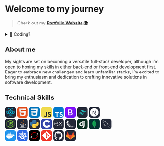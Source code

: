 # Welcome to my journey
> Check out my **[Portfolio Website](https://photkosee.github.io/profile-react) [🌍](https://photkosee.github.io/profile-react/)**

<details>
<summary>👾 Coding?</summary>

Sometimes I do **[LeetCode](https://leetcode.com/peachkosee/)**, sometimes I do **[HackerRank](https://www.hackerrank.com/kosee_phot?hr_r=1)** <br>
</details>

## About me 

My sights are set on becoming a versatile full-stack developer, although I’m open to honing my skills in either back-end or front-end development first. Eager to embrace new challenges and learn unfamiliar stacks, I’m excited to bring my enthusiasm and dedication to crafting innovative solutions in software development.

## Technical Skills
<div>
	<img width="35" src="https://github.com/tandpfun/skill-icons/blob/main/icons/React-Dark.svg" alt="React" title="React" />
	<img width="35" src="https://github.com/tandpfun/skill-icons/blob/main/icons/HTML.svg" alt="HTML" title="HTML"/>
	<img width="35" src="https://github.com/tandpfun/skill-icons/blob/main/icons/CSS.svg" alt="CSS" title="CSS"/>
	<img width="35" src="https://github.com/tandpfun/skill-icons/blob/main/icons/JavaScript.svg" alt="JavaScript" title="JavaScript"/>
	<img width="35" src="https://github.com/tandpfun/skill-icons/blob/main/icons/TypeScript.svg" alt="TypeScript" title="TypeScript"/>
	<img width="35" src="https://github.com/tandpfun/skill-icons/blob/main/icons/Bootstrap.svg" alt="Bootstrap" title="Bootstrap"/>
	<img width="35" src="https://github.com/tandpfun/skill-icons/blob/main/icons/TailwindCSS-Dark.svg" alt="TailwindCSS" title="TailwindCSS"/>
	<img width="35" src="https://github.com/tandpfun/skill-icons/blob/main/icons/NextJS-Dark.svg" alt="Next.js" title="Next.js"/>
</div>

<div>
	<img width="35" src="https://github.com/tandpfun/skill-icons/blob/main/icons/NodeJS-Dark.svg" alt="Node.js" title="Node.js"/>
	<img width="35" src="https://github.com/tandpfun/skill-icons/blob/main/icons/Java-Dark.svg" alt="Java" title="Java"/>
	<img width="35" src="https://github.com/tandpfun/skill-icons/blob/main/icons/Python-Dark.svg" alt="Python" title="Python"/>
	<img width="35" src="https://github.com/tandpfun/skill-icons/blob/main/icons/C.svg" alt="C" title="C"/>
	<img width="35" src="https://github.com/tandpfun/skill-icons/blob/main/icons/ExpressJS-Dark.svg" alt="Express" title="Express"/>
	<img width="35" src="https://github.com/tandpfun/skill-icons/blob/main/icons/Flask-Dark.svg" alt="Flask" title="Flask"/>
	<img width="35" src="https://github.com/tandpfun/skill-icons/blob/main/icons/Django.svg" alt="Django" title="Django"/>
	<img width="35" src="https://github.com/tandpfun/skill-icons/blob/main/icons/MongoDB.svg" alt="MongoDB" title="MongoDB"/>
	<img width="35" src="https://github.com/tandpfun/skill-icons/blob/main/icons/MySQL-Dark.svg" alt="MySQL" title="MySQL"/>
</div>
<div>
	<img width="35" src="https://github.com/tandpfun/skill-icons/blob/main/icons/Docker.svg" alt="Docker" title="Docker"/>
	<img width="35" src="https://github.com/tandpfun/skill-icons/blob/main/icons/Kubernetes.svg" alt="Kubernetes" title="Kubernetes"/>
	<img width="35" src="https://github.com/tandpfun/skill-icons/blob/main/icons/OpenShift.svg" alt="OpenShift" title="OpenShift"/>
	<img width="35" src="https://github.com/tandpfun/skill-icons/blob/main/icons/Git.svg" alt="Git" title="Git"/>
  	<img width="35" src="https://github.com/tandpfun/skill-icons/blob/main/icons/Github-Dark.svg" alt="GitHub" title="GitHub"/>
  	<img width="35" src="https://github.com/tandpfun/skill-icons/blob/main/icons/GitLab-Dark.svg" alt="GitLab" title="GitLab"/>
</div>
